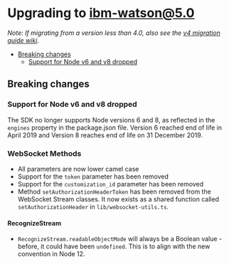 # Upgrading to ibm-watson@5.0

_Note: If migrating from a version less than 4.0, also see the [v4 migration guide wiki](https://github.com/watson-developer-cloud/node-sdk/wiki/v4-Migration-Guide)._

- [Breaking changes](#breaking-changes)
   - [Support for Node v6 and v8 dropped](#support-for-node-v6-and-v8-dropped)

## Breaking changes
### Support for Node v6 and v8 dropped
The SDK no longer supports Node versions 6 and 8, as reflected in the `engines` property in the package.json file. Version 6 reached end of life in April 2019 and Version 8 reaches end of life on 31 December 2019.

### WebSocket Methods
- All parameters are now lower camel case
- Support for the `token` parameter has been removed
- Support for the `customization_id` parameter has been removed
- Method `setAuthorizationHeaderToken` has been removed from the WebSocket Stream classes. It now exists as a shared function called `setAuthorizationHeader` in `lib/websocket-utils.ts`.

#### RecognizeStream
- `RecognizeStream.readableObjectMode` will always be a Boolean value - before, it could have been `undefined`. This is to align with the new convention in Node 12.
